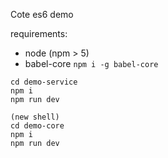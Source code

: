 Cote es6 demo

requirements:
 - node (npm > 5)
 - babel-core `npm i -g babel-core`

```
cd demo-service
npm i
npm run dev
```

```
(new shell)
cd demo-core
npm i
npm run dev
```
